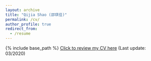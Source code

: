```yaml
---
layout: archive
title: "Qijia Shao (邵琪佳)"
permalink: /cv/
author_profile: true
redirect_from:
  - /resume
---
```


{% include base_path %}
[Click to review my CV here](http://qijiashao.github.io/files/QijiaShao_CV.pdf) (Last update: 03/2020)

